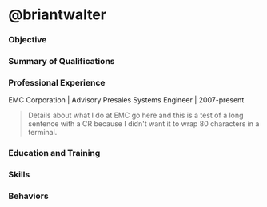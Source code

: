 # @briantwalter

### Objective

### Summary of Qualifications

### Professional Experience
EMC Corporation | Advisory Presales Systems Engineer | 2007-present
> Details about what I do at EMC go here and this is a test of a long sentence
with a CR because I didn't want it to wrap 80 characters in a terminal.


### Education and Training

### Skills

### Behaviors
